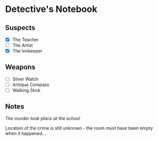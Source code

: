 # Detective's Notebook

## Suspects
- [X] The Teacher
- [ ] The Artist
- [X] The Innkeeper

## Weapons
- [ ] Silver Watch
- [ ] Antique Compass
- [ ] Walking Stick

## Notes
*The murder took place at the school*

Location of the crime is still unknown - the room must have been empty when it happened...
